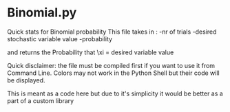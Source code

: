 # Binomial.py
Quick stats for Binomial probability
This file takes in :
  -nr of trials
  -desired stochastic variable value
  -probability

and returns the Probability that \xi = desired variable value

Quick disclaimer: the file must be compiled first if you 
want to use it from Command Line.
                  Colors may not work in the Python Shell 
but their code will be displayed.

This is meant as a code here but due to it's simplicity it 
would be better as a part of a custom library
